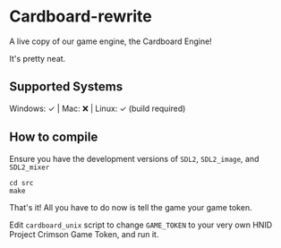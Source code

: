 # Cardboard-rewrite
A live copy of our game engine, the Cardboard Engine!

It's pretty neat.

## Supported Systems
Windows: ✓ | Mac: ❌ | Linux: ✓ (build required)

## How to compile

Ensure you have the development versions of `SDL2`, `SDL2_image`, and `SDL2_mixer`

```
cd src
make
```
That's it! All you have to do now is tell the game your game token.

Edit `cardboard_unix` script to change `GAME_TOKEN` to your very own HNID Project Crimson Game Token, and run it.
